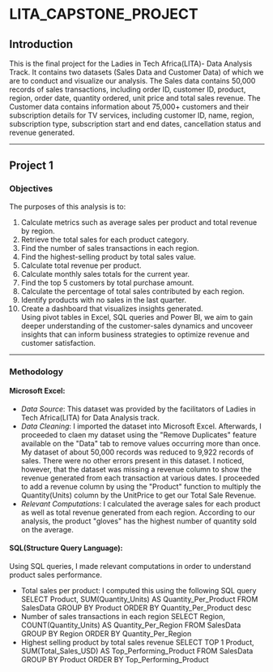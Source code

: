 # LITA_CAPSTONE_PROJECT
## Introduction
This is the final project for the Ladies in Tech Africa(LITA)- Data Analysis Track. It contains two datasets (Sales Data and Customer Data) of which we are to conduct and visualize our analysis. The Sales data contains 50,000 records of sales transactions, including order ID, customer ID, product, region, order date, quantity ordered, unit price and total sales revenue. The Customer data contains information about 75,000+ customers and their subscription details for TV services, including customer ID, name, region, subscription type, subscription start and end dates, cancellation status and revenue generated. 

-----------
## Project 1
### Objectives
The purposes of this analysis is to: 
1. Calculate metrics such as average sales per product and total revenue by region.  
2. Retrieve the total sales for each product category. 
3. Find the number of sales transactions in each region. 
4. Find the highest-selling product by total sales value. 
5. Calculate total revenue per product. 
6. Calculate monthly sales totals for the current year. 
7. Find the top 5 customers by total purchase amount. 
8. Calculate the percentage of total sales contributed by each region. 
9. Identify products with no sales in the last quarter.  
10. Create a dashboard that visualizes insights generated.  
Using pivot tables in Excel, SQL queries and Power BI, we aim to gain deeper understanding of the customer-sales dynamics and uncoveer insights that can inform business strategies to optimize revenue and customer satisfaction. 

-----------
### Methodology
#### Microsoft Excel: 
- *Data Source*: This dataset was provided by the facilitators of Ladies in Tech Africa(LITA) for Data Analysis track.
- *Data Cleaning*: I imported the dataset into Microsoft Excel. Afterwards, I proceeded to claen my dataset using the "Remove Duplicates" feature available on the "Data" tab to remove values occurring more than once. My dataset of about 50,000 records was reduced to 9,922 records of sales. There were no other errors present in this dataset. I noticed, however, that the dataset was missing a revenue column to show the revenue generated from each transaction at various dates. I proceeded to add a revenue column by using the "Product" function to multiply the Quantity(Units) column by the UnitPrice to get our Total Sale Revenue.
- *Relevant Computations*: I calculated the average sales for each product as well as total revenue generated from each region. According to our analysis, the product "gloves" has the highest number of quantity sold on the average.

#### SQL(Structure Query Language):
Using SQL queries, I made relevant computations in order to understand product sales performance. 

- Total sales per product: I computed this using the following SQL query
    SELECT Product, SUM(Quantity_Units) AS Quantity_Per_Product
    FROM SalesData
    GROUP BY Product
    ORDER BY Quantity_Per_Product desc
- Number of sales transactions in each region
    SELECT Region, COUNT(Quantity_Units) AS Quantity_Per_Region
    FROM SalesData
    GROUP BY Region
    ORDER BY Quantity_Per_Region
- Highest selling product by total sales revenue
     SELECT TOP 1 Product, SUM(Total_Sales_USD) AS Top_Performing_Product
     FROM SalesData
     GROUP BY Product
     ORDER BY Top_Performing_Product






